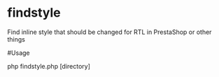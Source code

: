 findstyle
=========

Find inline style that should be changed for RTL in PrestaShop or other things

#Usage

php findstyle.php [directory]
